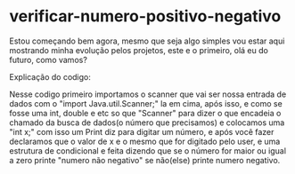 # verificar-numero-positivo-negativo
Estou começando bem agora, mesmo que seja algo simples vou estar aqui mostrando minha evolução pelos projetos, este e o primeiro, olá eu do futuro, como vamos?

Explicação do codigo:

Nesse codigo primeiro importamos o scanner que vai ser nossa entrada de dados com o "import Java.util.Scanner;" la em cima, após isso, e como se fosse uma int, double e etc so que "Scanner" para dizer o que encadeia o chamado da busca de dados(o número que precisamos) e colocamos uma "int x;" com isso um Print diz para digitar um número, e após você fazer declaramos que o valor de x e o mesmo que for digitado pelo user, e uma estrutura de condicional e feita dizendo que se o número for maior ou igual a zero printe "numero não negativo" se não(else) printe numero negativo.
